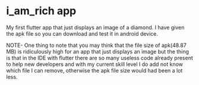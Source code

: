 # i_am_rich app

My first flutter app that just displays an image of a diamond.
I have given the apk file so you can download and test it in android device.

NOTE- One thing to note that you may think that the file size of apk(48.87 MB) is ridiculously high 
for an app that just displays an image but the thing is that in the IDE with flutter there are so 
many useless code already present to help new developers and with my current skill level I do add not 
know which file I can remove, otherwise the apk file size would had been a lot less.




